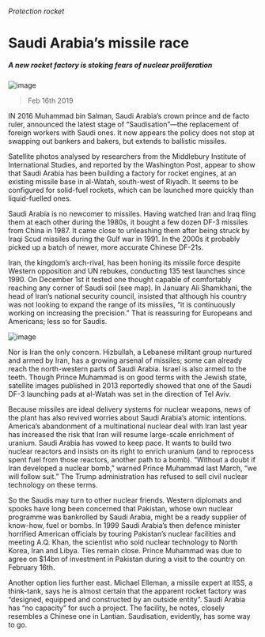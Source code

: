 ###### Protection rocket
# Saudi Arabia’s missile race 
##### A new rocket factory is stoking fears of nuclear proliferation 
![image](images/20190216_map505.jpg) 
> Feb 16th 2019 
 
IN 2016 Muhammad bin Salman, Saudi Arabia’s crown prince and de facto ruler, announced the latest stage of “Saudisation”—the replacement of foreign workers with Saudi ones. It now appears the policy does not stop at swapping out bankers and bakers, but extends to ballistic missiles. 
Satellite photos analysed by researchers from the Middlebury Institute of International Studies, and reported by the Washington Post, appear to show that Saudi Arabia has been building a factory for rocket engines, at an existing missile base in al-Watah, south-west of Riyadh. It seems to be configured for solid-fuel rockets, which can be launched more quickly than liquid-fuelled ones. 
Saudi Arabia is no newcomer to missiles. Having watched Iran and Iraq fling them at each other during the 1980s, it bought a few dozen DF-3 missiles from China in 1987. It came close to unleashing them after being struck by Iraqi Scud missiles during the Gulf war in 1991. In the 2000s it probably picked up a batch of newer, more accurate Chinese DF-21s. 
Iran, the kingdom’s arch-rival, has been honing its missile force despite Western opposition and UN rebukes, conducting 135 test launches since 1990. On December 1st it tested one thought capable of comfortably reaching any corner of Saudi soil (see map). In January Ali Shamkhani, the head of Iran’s national security council, insisted that although his country was not looking to expand the range of its missiles, “it is continuously working on increasing the precision.” That is reassuring for Europeans and Americans; less so for Saudis. 
![image](images/20190216_MAM924.png) 
Nor is Iran the only concern. Hizbullah, a Lebanese militant group nurtured and armed by Iran, has a growing arsenal of missiles; some can already reach the north-western parts of Saudi Arabia. Israel is also armed to the teeth. Though Prince Muhammad is on good terms with the Jewish state, satellite images published in 2013 reportedly showed that one of the Saudi DF-3 launching pads at al-Watah was set in the direction of Tel Aviv. 
Because missiles are ideal delivery systems for nuclear weapons, news of the plant has also revived worries about Saudi Arabia’s atomic intentions. America’s abandonment of a multinational nuclear deal with Iran last year has increased the risk that Iran will resume large-scale enrichment of uranium. Saudi Arabia has vowed to keep pace. It wants to build two nuclear reactors and insists on its right to enrich uranium (and to reprocess spent fuel from those reactors, another path to a bomb). “Without a doubt if Iran developed a nuclear bomb,” warned Prince Muhammad last March, “we will follow suit.” The Trump administration has refused to sell civil nuclear technology on these terms. 
So the Saudis may turn to other nuclear friends. Western diplomats and spooks have long been concerned that Pakistan, whose own nuclear programme was bankrolled by Saudi Arabia, might be a ready supplier of know-how, fuel or bombs. In 1999 Saudi Arabia’s then defence minister horrified American officials by touring Pakistan’s nuclear facilities and meeting A.Q. Khan, the scientist who sold nuclear technology to North Korea, Iran and Libya. Ties remain close. Prince Muhammad was due to agree on $14bn of investment in Pakistan during a visit to the country on February 16th. 
Another option lies further east. Michael Elleman, a missile expert at IISS, a think-tank, says he is almost certain that the apparent rocket factory was “designed, equipped and constructed by an outside entity”. Saudi Arabia has “no capacity” for such a project. The facility, he notes, closely resembles a Chinese one in Lantian. Saudisation, evidently, has some way to go. 
